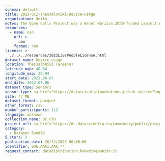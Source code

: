 ```yaml
---
schema: default
title: 2022-OC2-Thessaloniki-Device-usage
organization: Unitn
notes: The Open Calls Project was a Wenet Horizon 2020-funded project with the goal of developing a diversity-aware, machine-mediated paradigm for social interactions. It collected information on the diversity and social contribution activities of the students at the University of Thessaly (UTH) in Greece. The purpose of this research was to gather and study the diversity of students (in terms of subject and level of study, age, gender, personality traits, moral and social values, beliefs, and attitudes towards others and life) participating in social contribution activities. The i-Log application was used to collect sensor data and time diaries from participants over the course of the study. Two questionnaires were also administered to respondents to gather demographic, profiling data, and student career information.
resources:
  - name: nan
    url: >-
      nan
    format: nan
license: >-
  ./../../resources/2023LivePeopleLicense.html
dataset_name: Device-usage
location: Thessaloniki (Greece)
latitude_map: 40.64
longitude_map: 22.94
start_date: 2022.06.07
end_date: 2022.07.06
dataset_type: Sensors
sensor_type: <a href="https://datascientiafoundation.github.io/LivePeople/datasets/2022-OC2-Thessaloniki-Airplane%20Mode%20Event/">airplane mode</a>, <a href="https://datascientiafoundation.github.io/LivePeople/datasets/2022-OC2-Thessaloniki-Doze%20Event/">doze</a>, <a href="https://datascientiafoundation.github.io/LivePeople/datasets/2022-OC2-Thessaloniki-Ring%20Mode%20Event/">ring mode</a>, <a href="https://datascientiafoundation.github.io/LivePeople/datasets/2022-OC2-Thessaloniki-Screen%20Event/">screen</a>, <a href="https://datascientiafoundation.github.io/LivePeople/datasets/2022-OC2-Thessaloniki-Touch%20Event/">touch</a>, <a href="https://datascientiafoundation.github.io/LivePeople/datasets/2022-OC2-Thessaloniki-Batterycharge%20Event/">battery charge</a>, <a href="https://datascientiafoundation.github.io/LivePeople/datasets/2022-OC2-Thessaloniki-Battery%20Monitoring%20Log/">battery level</a>, <a href="https://datascientiafoundation.github.io/LivePeople/datasets/2022-OC2-Thessaloniki-User%20Presence%20Event/">user presence</a>
size: 47 MB
dataset_format: parquet
other_format: csv
number_participants: 112
language: unknown
collection_name: OC_UTH
project_url: <a href="https://ds.datascientia.eu/community/public/projects/1e465a20-1650-42f7-88d4-d7b1b8ed6bb5">https://ds.datascientia.eu/community/public/projects/1e465a20-1650-42f7-88d4-d7b1b8ed6bb5</a>
category:
  - Dataset Bundle
5_stars: 3
publication_date: 20/12/2023 00:00:00
identifier: 006.AAAI.AAK.**
request_contact: datadistribution.knowdive@unitn.it
---
```

